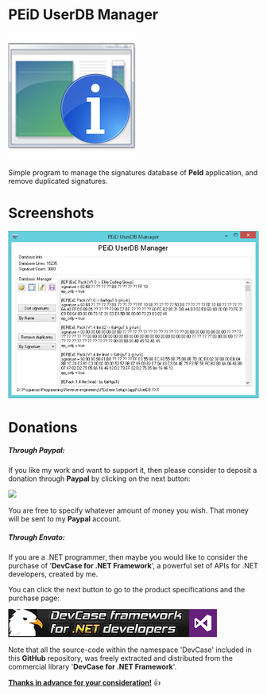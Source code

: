 # PEiD UserDB Manager

![](Preview/PEiD%20UserDB%20Manager%20Icon.png)

Simple program to manage the signatures database of **PeId** application, and remove duplicated signatures.

# Screenshots

![](Preview/PEiD%20UserDB%20Manager%2001.png)

# **Donations**

##### Through Paypal:
If you like my work and want to support it, then please consider to deposit a donation through **Paypal** by clicking on the next button:

<a href="https://www.paypal.com/cgi-bin/webscr?cmd=_s-xclick&hosted_button_id=E4RQEV6YF5NZY" target="_blank">![](https://www.paypalobjects.com/en_US/ES/i/btn/btn_donateCC_LG.gif)</a>

You are free to specify whatever amount of money you wish. That money will be sent to my **Paypal** account.

##### Through Envato:
If you are a .NET programmer, then maybe you would like to consider the purchase of 
'**DevCase for .NET Framework**', a powerful set of APIs for .NET developers, created by me. 

You can click the next button to go to the product specifications and the purchase page:

<a href="https://codecanyon.net/item/elektrokit-class-library-for-net/19260282" target="_blank">![DevCase for .NET Framework](Images/DevCase%20Banner.png)</a>

Note that all the source-code within the namespace 'DevCase' included in this **GitHub** repository, was freely extracted and distributed from the commercial library '**DevCase for .NET Framework**'.

<u>**Thanks in advance for your consideration!**</u> :thumbsup:
